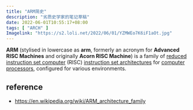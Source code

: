 ```yaml
---
title: "ARM简史"
description: "劣质史学家的笔记草稿"
date: 2022-06-01T10:55:17+08:00
tags: [ "ARCH" ]
Imagelink: "https://s2.loli.net/2022/06/01/YZMWEo7K6iF1aOt.jpg"
---
```




**ARM** (stylised in lowercase as **arm**, formerly an acronym for **Advanced RISC Machines** and originally **Acorn RISC Machine**) is a family of [reduced instruction set computer](https://en.wikipedia.org/wiki/Reduced_instruction_set_computer) (RISC) [instruction set architectures](https://en.wikipedia.org/wiki/Instruction_set_architecture) for [computer processors](https://en.wikipedia.org/wiki/Central_processing_unit), configured for various environments.



## reference

- https://en.wikipedia.org/wiki/ARM_architecture_family

